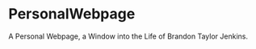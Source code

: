 PersonalWebpage
===============

A Personal Webpage, a Window into the Life of Brandon Taylor Jenkins.
